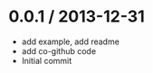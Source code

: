 
0.0.1 / 2013-12-31 
==================

  * add example, add readme
  * add co-github code
  * Initial commit
